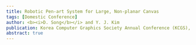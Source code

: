 ```yaml
---
title: Robotic Pen-art System for Large, Non-planar Canvas
tags: [Domestic Conference]
author: <b><i>D. Song</b></i> and Y. J. Kim
publication: Korea Computer Graphics Society Annual Conference (KCGS), 2022
abstract: true
---
```

